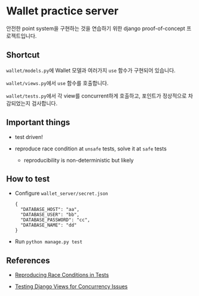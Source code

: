 # Wallet practice server #

안전한 point system을 구현하는 것을 연습하기 위한 django proof-of-concept 프로젝트입니다.

## Shortcut ##

`wallet/models.py`에 Wallet 모델과 여러가지 `use` 함수가 구현되어 있습니다.

`wallet/views.py`에서 `use` 함수를 호출합니다.

`wallet/tests.py`에서 각 view를 concurrent하게 호출하고, 포인트가 정상적으로 차감되었는지 검사합니다.

## Important things ##

- test driven!

- reproduce race condition at `unsafe` tests, solve it at `safe` tests

  - reproducibility is non-deterministic but likely

## How to test ##

- Configure `wallet_server/secret.json`

  ```
  {
    "DATABASE_HOST": "aa",
    "DATABASE_USER": "bb",
    "DATABASE_PASSWORD": "cc",
    "DATABASE_NAME": "dd"
  }
  ```

- Run `python manage.py test`

## References ##

- [Reproducing Race Conditions in Tests](http://www.informit.com/articles/article.aspx?p=1882162)

- [Testing Django Views for Concurrency Issues](https://www.caktusgroup.com/blog/2009/05/26/testing-django-views-for-concurrency-issues/)
